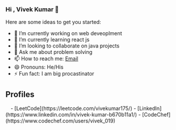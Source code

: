 ### Hi , Vivek Kumar 👋

Here are some ideas to get you started:

- 🔭 I’m currently working on web deveoplment
- 🌱 I’m currently learning react js
- 👯 I’m looking to collaborate on java projects
- 💬 Ask me about problem solving
- 📫 How to reach me: [Email](https://vivekumar175@gmail.com)
- 😄 Pronouns: He/His
- ⚡ Fun fact: I am big procastinator 

## Profiles
<img src="https://user-images.githubusercontent.com/65935002/138584527-eb1d0fd8-e4aa-43ab-b688-bfdb55ca0317.png" width="10" height="10">
 - [LeetCode](https://leetcode.com/vivekumar175/) 
 - [LinkedIn](https://www.linkedin.com/in/vivek-kumar-b670b11a1/)
 - [CodeChef](https://www.codechef.com/users/vivek_019) 
